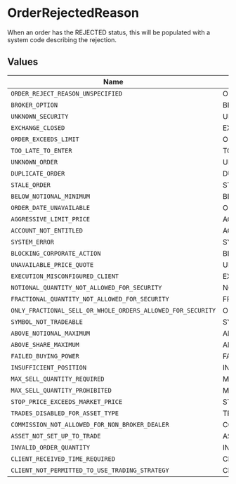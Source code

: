 # OrderRejectedReason

When an order has the REJECTED status, this will be populated with a system code describing the rejection.


## Values

| Name                                                        | Value                                                       |
| ----------------------------------------------------------- | ----------------------------------------------------------- |
| `ORDER_REJECT_REASON_UNSPECIFIED`                           | ORDER_REJECT_REASON_UNSPECIFIED                             |
| `BROKER_OPTION`                                             | BROKER_OPTION                                               |
| `UNKNOWN_SECURITY`                                          | UNKNOWN_SECURITY                                            |
| `EXCHANGE_CLOSED`                                           | EXCHANGE_CLOSED                                             |
| `ORDER_EXCEEDS_LIMIT`                                       | ORDER_EXCEEDS_LIMIT                                         |
| `TOO_LATE_TO_ENTER`                                         | TOO_LATE_TO_ENTER                                           |
| `UNKNOWN_ORDER`                                             | UNKNOWN_ORDER                                               |
| `DUPLICATE_ORDER`                                           | DUPLICATE_ORDER                                             |
| `STALE_ORDER`                                               | STALE_ORDER                                                 |
| `BELOW_NOTIONAL_MINIMUM`                                    | BELOW_NOTIONAL_MINIMUM                                      |
| `ORDER_DATE_UNAVAILABLE`                                    | ORDER_DATE_UNAVAILABLE                                      |
| `AGGRESSIVE_LIMIT_PRICE`                                    | AGGRESSIVE_LIMIT_PRICE                                      |
| `ACCOUNT_NOT_ENTITLED`                                      | ACCOUNT_NOT_ENTITLED                                        |
| `SYSTEM_ERROR`                                              | SYSTEM_ERROR                                                |
| `BLOCKING_CORPORATE_ACTION`                                 | BLOCKING_CORPORATE_ACTION                                   |
| `UNAVAILABLE_PRICE_QUOTE`                                   | UNAVAILABLE_PRICE_QUOTE                                     |
| `EXECUTION_MISCONFIGURED_CLIENT`                            | EXECUTION_MISCONFIGURED_CLIENT                              |
| `NOTIONAL_QUANTITY_NOT_ALLOWED_FOR_SECURITY`                | NOTIONAL_QUANTITY_NOT_ALLOWED_FOR_SECURITY                  |
| `FRACTIONAL_QUANTITY_NOT_ALLOWED_FOR_SECURITY`              | FRACTIONAL_QUANTITY_NOT_ALLOWED_FOR_SECURITY                |
| `ONLY_FRACTIONAL_SELL_OR_WHOLE_ORDERS_ALLOWED_FOR_SECURITY` | ONLY_FRACTIONAL_SELL_OR_WHOLE_ORDERS_ALLOWED_FOR_SECURITY   |
| `SYMBOL_NOT_TRADEABLE`                                      | SYMBOL_NOT_TRADEABLE                                        |
| `ABOVE_NOTIONAL_MAXIMUM`                                    | ABOVE_NOTIONAL_MAXIMUM                                      |
| `ABOVE_SHARE_MAXIMUM`                                       | ABOVE_SHARE_MAXIMUM                                         |
| `FAILED_BUYING_POWER`                                       | FAILED_BUYING_POWER                                         |
| `INSUFFICIENT_POSITION`                                     | INSUFFICIENT_POSITION                                       |
| `MAX_SELL_QUANTITY_REQUIRED`                                | MAX_SELL_QUANTITY_REQUIRED                                  |
| `MAX_SELL_QUANTITY_PROHIBITED`                              | MAX_SELL_QUANTITY_PROHIBITED                                |
| `STOP_PRICE_EXCEEDS_MARKET_PRICE`                           | STOP_PRICE_EXCEEDS_MARKET_PRICE                             |
| `TRADES_DISABLED_FOR_ASSET_TYPE`                            | TRADES_DISABLED_FOR_ASSET_TYPE                              |
| `COMMISSION_NOT_ALLOWED_FOR_NON_BROKER_DEALER`              | COMMISSION_NOT_ALLOWED_FOR_NON_BROKER_DEALER                |
| `ASSET_NOT_SET_UP_TO_TRADE`                                 | ASSET_NOT_SET_UP_TO_TRADE                                   |
| `INVALID_ORDER_QUANTITY`                                    | INVALID_ORDER_QUANTITY                                      |
| `CLIENT_RECEIVED_TIME_REQUIRED`                             | CLIENT_RECEIVED_TIME_REQUIRED                               |
| `CLIENT_NOT_PERMITTED_TO_USE_TRADING_STRATEGY`              | CLIENT_NOT_PERMITTED_TO_USE_TRADING_STRATEGY                |